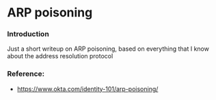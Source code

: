 

# ARP poisoning

### Introduction

Just a short writeup on ARP poisoning, based on everything that I know about the address resolution protocol

### Reference:

- https://www.okta.com/identity-101/arp-poisoning/
